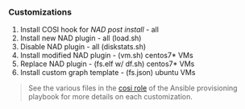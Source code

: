 ### Customizations

1. Install COSI hook for _NAD post install_ - all
1. Install new NAD plugin - all (load.sh)
1. Disable NAD plugin - all (diskstats.sh)
1. Install modified NAD plugin - (vm.sh) centos7* VMs
1. Replace NAD plugin - (fs.elf w/ df.sh) centos7* VMs
1. Install custom graph template - (fs.json) ubuntu VMs

> See the various files in the [cosi role](provision/rolse/cosi) of the Ansible provisioning playbook for more details on each customization.

